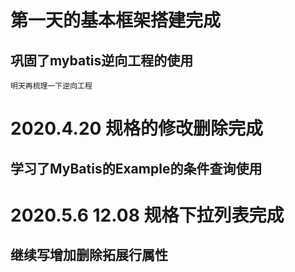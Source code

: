 # 第一天的基本框架搭建完成
 ## 巩固了mybatis逆向工程的使用
    明天再梳理一下逆向工程
    
# 2020.4.20 规格的修改删除完成
## 学习了MyBatis的Example的条件查询使用

# 2020.5.6 12.08 规格下拉列表完成
## 继续写增加删除拓展行属性